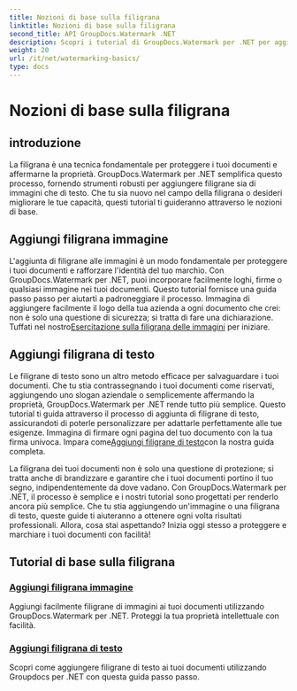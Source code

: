 ```yaml
---
title: Nozioni di base sulla filigrana
linktitle: Nozioni di base sulla filigrana
second_title: API GroupDocs.Watermark .NET
description: Scopri i tutorial di GroupDocs.Watermark per .NET per aggiungere filigrane di immagini e testo senza sforzo. Proteggi i tuoi documenti con queste guide facili da seguire.
weight: 20
url: /it/net/watermarking-basics/
type: docs
---
```

# Nozioni di base sulla filigrana

## introduzione
La filigrana è una tecnica fondamentale per proteggere i tuoi documenti e affermarne la proprietà. GroupDocs.Watermark per .NET semplifica questo processo, fornendo strumenti robusti per aggiungere filigrane sia di immagini che di testo. Che tu sia nuovo nel campo della filigrana o desideri migliorare le tue capacità, questi tutorial ti guideranno attraverso le nozioni di base.

## Aggiungi filigrana immagine

L'aggiunta di filigrane alle immagini è un modo fondamentale per proteggere i tuoi documenti e rafforzare l'identità del tuo marchio. Con GroupDocs.Watermark per .NET, puoi incorporare facilmente loghi, firme o qualsiasi immagine nei tuoi documenti. Questo tutorial fornisce una guida passo passo per aiutarti a padroneggiare il processo. Immagina di aggiungere facilmente il logo della tua azienda a ogni documento che crei: non è solo una questione di sicurezza; si tratta di fare una dichiarazione. Tuffati nel nostro[Esercitazione sulla filigrana delle immagini](./add-image-watermark/) per iniziare.

## Aggiungi filigrana di testo

 Le filigrane di testo sono un altro metodo efficace per salvaguardare i tuoi documenti. Che tu stia contrassegnando i tuoi documenti come riservati, aggiungendo uno slogan aziendale o semplicemente affermando la proprietà, GroupDocs.Watermark per .NET rende tutto più semplice. Questo tutorial ti guida attraverso il processo di aggiunta di filigrane di testo, assicurandoti di poterle personalizzare per adattarle perfettamente alle tue esigenze. Immagina di firmare ogni pagina del tuo documento con la tua firma univoca. Impara come[Aggiungi filigrane di testo](./add-text-watermark/)con la nostra guida completa.

La filigrana dei tuoi documenti non è solo una questione di protezione; si tratta anche di brandizzare e garantire che i tuoi documenti portino il tuo segno, indipendentemente da dove vadano. Con GroupDocs.Watermark per .NET, il processo è semplice e i nostri tutorial sono progettati per renderlo ancora più semplice. Che tu stia aggiungendo un'immagine o una filigrana di testo, queste guide ti aiuteranno a ottenere ogni volta risultati professionali. Allora, cosa stai aspettando? Inizia oggi stesso a proteggere e marchiare i tuoi documenti con facilità!

## Tutorial di base sulla filigrana
### [Aggiungi filigrana immagine](./add-image-watermark/)
Aggiungi facilmente filigrane di immagini ai tuoi documenti utilizzando GroupDocs.Watermark per .NET. Proteggi la tua proprietà intellettuale con facilità.
### [Aggiungi filigrana di testo](./add-text-watermark/)
Scopri come aggiungere filigrane di testo ai tuoi documenti utilizzando Groupdocs per .NET con questa guida passo passo.
